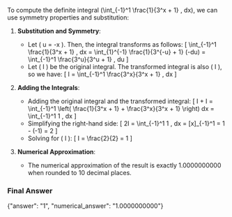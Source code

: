 To compute the definite integral \(\int_{-1}^1 \frac{1}{3^x + 1} \, dx\), we can use symmetry properties and substitution:

1. **Substitution and Symmetry**:
   - Let \( u = -x \). Then, the integral transforms as follows:
     \[
     \int_{-1}^1 \frac{1}{3^x + 1} \, dx = \int_{1}^{-1} \frac{1}{3^{-u} + 1} (-du) = \int_{-1}^1 \frac{3^u}{3^u + 1} \, du
     \]
   - Let \( I \) be the original integral. The transformed integral is also \( I \), so we have:
     \[
     I = \int_{-1}^1 \frac{3^x}{3^x + 1} \, dx
     \]

2. **Adding the Integrals**:
   - Adding the original integral and the transformed integral:
     \[
     I + I = \int_{-1}^1 \left( \frac{1}{3^x + 1} + \frac{3^x}{3^x + 1} \right) dx = \int_{-1}^1 1 \, dx
     \]
   - Simplifying the right-hand side:
     \[
     2I = \int_{-1}^1 1 \, dx = [x]_{-1}^1 = 1 - (-1) = 2
     \]
   - Solving for \( I \):
     \[
     I = \frac{2}{2} = 1
     \]

3. **Numerical Approximation**:
   - The numerical approximation of the result is exactly 1.0000000000 when rounded to 10 decimal places.

### Final Answer
{"answer": "1", "numerical_answer": "1.0000000000"}